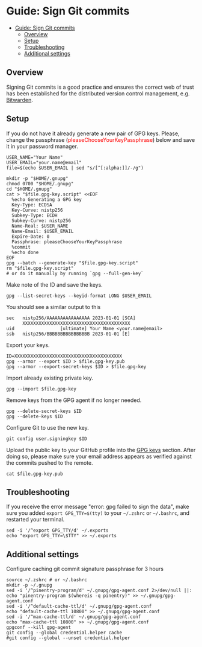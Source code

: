 # Guide: Sign Git commits

- [Guide: Sign Git commits](#guide-sign-git-commits)
  - [Overview](#overview)
  - [Setup](#setup)
  - [Troubleshooting](#troubleshooting)
  - [Additional settings](#additional-settings)

## Overview

Signing Git commits is a good practice and ensures the correct web of trust has been established for the distributed version control management, e.g. [Bitwarden](https://bitwarden.com/).

## Setup

<!-- markdownlint-disable-next-line no-inline-html -->
If you do not have it already generate a new pair of GPG keys. Please, change the passphrase (<span style="color:red">pleaseChooseYourKeyPassphrase</span>) below and save it in your password manager.

```shell
USER_NAME="Your Name"
USER_EMAIL="your.name@email"
file=$(echo $USER_EMAIL | sed "s/[^[:alpha:]]/-/g")

mkdir -p "$HOME/.gnupg"
chmod 0700 "$HOME/.gnupg"
cd "$HOME/.gnupg"
cat > "$file.gpg-key.script" <<EOF
  %echo Generating a GPG key
  Key-Type: ECDSA
  Key-Curve: nistp256
  Subkey-Type: ECDH
  Subkey-Curve: nistp256
  Name-Real: $USER_NAME
  Name-Email: $USER_EMAIL
  Expire-Date: 0
  Passphrase: pleaseChooseYourKeyPassphrase
  %commit
  %echo done
EOF
gpg --batch --generate-key "$file.gpg-key.script"
rm "$file.gpg-key.script"
# or do it manually by running `gpg --full-gen-key`
```

Make note of the ID and save the keys.

```shell
gpg --list-secret-keys --keyid-format LONG $USER_EMAIL
```

You should see a similar output to this

```shell
sec   nistp256/AAAAAAAAAAAAAAAA 2023-01-01 [SCA]
      XXXXXXXXXXXXXXXXXXXXXXXXXXXXXXXXXXXXXXXX
uid                 [ultimate] Your Name <your.name@email>
ssb   nistp256/BBBBBBBBBBBBBBBB 2023-01-01 [E]
```

Export your keys.

```shell
ID=XXXXXXXXXXXXXXXXXXXXXXXXXXXXXXXXXXXXXXXX
gpg --armor --export $ID > $file.gpg-key.pub
gpg --armor --export-secret-keys $ID > $file.gpg-key
```

Import already existing private key.

```shell
gpg --import $file.gpg-key
```

Remove keys from the GPG agent if no longer needed.

```shell
gpg --delete-secret-keys $ID
gpg --delete-keys $ID
```

Configure Git to use the new key.

```shell
git config user.signingkey $ID
```

Upload the public key to your GitHub profile into the [GPG keys](https://github.com/settings/keys) section. After doing so, please make sure your email address appears as verified against the commits pushed to the remote.

```shell
cat $file.gpg-key.pub
```

## Troubleshooting

If you receive the error message "error: gpg failed to sign the data", make sure you added `export GPG_TTY=$(tty)` to your `~/.zshrc` or `~/.bashrc`, and restarted your terminal.

```shell
sed -i '/^export GPG_TTY/d' ~/.exports
echo "export GPG_TTY=\$TTY" >> ~/.exports
```

## Additional settings

Configure caching git commit signature passphrase for 3 hours

```shell
source ~/.zshrc # or ~/.bashrc
mkdir -p ~/.gnupg
sed -i '/^pinentry-program/d' ~/.gnupg/gpg-agent.conf 2>/dev/null ||:
echo "pinentry-program $(whereis -q pinentry)" >> ~/.gnupg/gpg-agent.conf
sed -i '/^default-cache-ttl/d' ~/.gnupg/gpg-agent.conf
echo "default-cache-ttl 10800" >> ~/.gnupg/gpg-agent.conf
sed -i '/^max-cache-ttl/d' ~/.gnupg/gpg-agent.conf
echo "max-cache-ttl 10800" >> ~/.gnupg/gpg-agent.conf
gpgconf --kill gpg-agent
git config --global credential.helper cache
#git config --global --unset credential.helper
```
